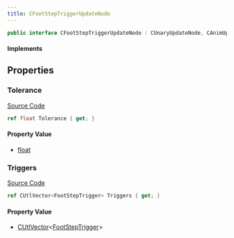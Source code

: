 ```yaml
---
title: CFootStepTriggerUpdateNode
---
```


```csharp
public interface CFootStepTriggerUpdateNode : CUnaryUpdateNode, CAnimUpdateNodeBase, ISchemaClass<CAnimUpdateNodeBase>, ISchemaClass<CUnaryUpdateNode>, ISchemaClass<CFootStepTriggerUpdateNode>, ISchemaField, ISchemaClass, INativeHandle
```

#### Implements

## Properties

### Tolerance

[Source Code](https://github.com/swiftly-solution/swiftlys2/blob/main/managed/src/SwiftlyS2.Generated/Schemas/Interfaces/CFootStepTriggerUpdateNode.cs#L19)

```csharp
ref float Tolerance { get; }
```

#### Property Value

- [float](https://learn.microsoft.com/dotnet/api/system.single)

### Triggers

[Source Code](https://github.com/swiftly-solution/swiftlys2/blob/main/managed/src/SwiftlyS2.Generated/Schemas/Interfaces/CFootStepTriggerUpdateNode.cs#L17)

```csharp
ref CUtlVector<FootStepTrigger> Triggers { get; }
```

#### Property Value

- [CUtlVector](/docs/api/-1)<[FootStepTrigger](/docs/api/shared/schemadefinitions/footsteptrigger)>

